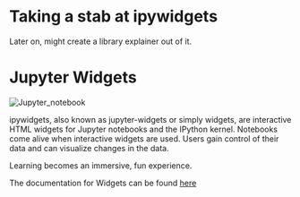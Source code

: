 # Taking a stab at ipywidgets
Later on, might create a library explainer out of it. 


# Jupyter Widgets
![Jupyter_notebook](https://upload.wikimedia.org/wikipedia/commons/thumb/3/38/Jupyter_logo.svg/120px-Jupyter_logo.svg.png)


ipywidgets, also known as jupyter-widgets or simply widgets, are interactive HTML widgets for Jupyter notebooks and the IPython kernel.
Notebooks come alive when interactive widgets are used. Users gain control of their data and can visualize changes in the data.

Learning becomes an immersive, fun experience.

The documentation for Widgets can be found [here](https://ipywidgets.readthedocs.io/en/stable/index.html)
